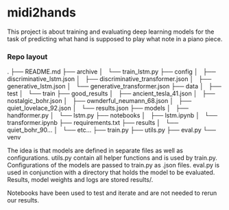 # midi2hands

This project is about training and evaluating deep learning models for the task of predicting what hand is supposed to play what note in a piano piece.

### Repo layout

.
├── README.md
├── archive
│   └── train_lstm.py
├── config
│   ├── discriminative_lstm.json
│   ├── discriminative_transformer.json
│   ├── generative_lstm.json
│   └── generative_transformer.json
├── data
│   ├── test
│   └── train
├── good_results
│   ├── ancient_tesla_41.json
│   ├── nostalgic_bohr.json
│   ├── ownderful_neumann_68.json
│   ├── quiet_lovelace_92.json
│   └── results.json
├── models
│   ├── handformer.py
│   └── lstm.py
├── notebooks
│   ├── lstm.ipynb
│   └── transformer.ipynb
├── requirements.txt
├── results
│   └── quiet_bohr_90...
│   └── etc...
├── train.py
├── utils.py
├── eval.py
└── venv


The idea is that models are defined in separate files as well as configurations.
utils.py contain all helper functions and is used by train.py.
Configurations of the models are passed to train.py as .json files.
eval.py is used in conjunction with a directory that holds the model to be evaluated.
Results, model weights and logs are stored results/.

Notebooks have been used to test and iterate and are not needed to rerun our results.
